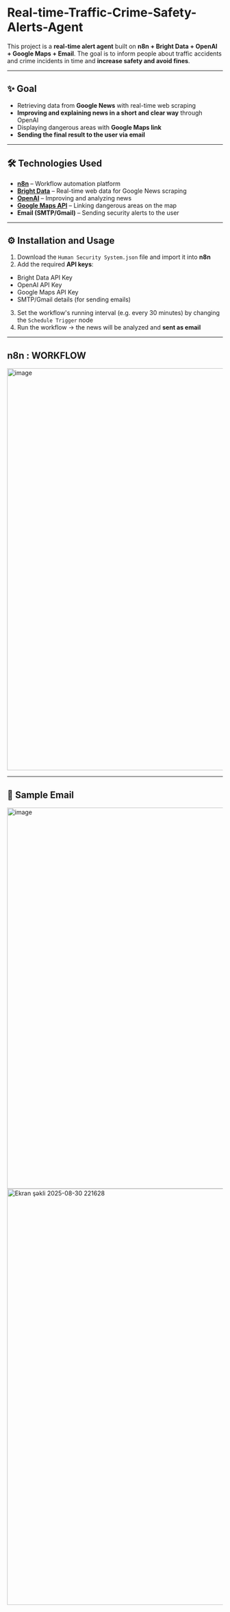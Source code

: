 # Real-time-Traffic-Crime-Safety-Alerts-Agent

This project is a **real-time alert agent** built on **n8n + Bright Data + OpenAI + Google Maps + Email**.
The goal is to inform people about traffic accidents and crime incidents in time and **increase safety and avoid fines**.

---

## ✨ Goal
- Retrieving data from **Google News** with real-time web scraping
- **Improving and explaining news in a short and clear way** through OpenAI
- Displaying dangerous areas with **Google Maps link**
- **Sending the final result to the user via email**

---

## 🛠 Technologies Used
- **[n8n](https://n8n.io/)** – Workflow automation platform
- **[Bright Data](https://brightdata.com/)** – Real-time web data for Google News scraping
- **[OpenAI](https://platform.openai.com/)** – Improving and analyzing news
- **[Google Maps API](https://developers.google.com/maps/documentation/geocoding/overview)** – Linking dangerous areas on the map
- **Email (SMTP/Gmail)** – Sending security alerts to the user

---

## ⚙️ Installation and Usage
1. Download the `Human Security System.json` file and import it into **n8n**
2. Add the required **API keys**:
- Bright Data API Key
- OpenAI API Key
- Google Maps API Key
- SMTP/Gmail details (for sending emails)
3. Set the workflow's running interval (e.g. every 30 minutes) by changing the `Schedule Trigger` node
4. Run the workflow → the news will be analyzed and **sent as email**

---

## n8n : WORKFLOW
<img width="1901" height="937" alt="image" src="https://github.com/user-attachments/assets/7db5d2ac-7cdc-4fcb-8926-9a577f8233b7" />

---
## 📧 Sample Email
<img width="1895" height="888" alt="image" src="https://github.com/user-attachments/assets/9fb668c5-0b69-4f3a-b119-42fdbef74f38" />
<img width="1889" height="970" alt="Ekran şəkli 2025-08-30 221628" src="https://github.com/user-attachments/assets/dc13aff0-eced-4de2-8a0e-1855d8ca6ec6" />



